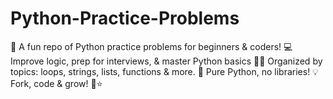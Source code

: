 # Python-Practice-Problems
🐍 A fun repo of Python practice problems for beginners &amp; coders! 💻 Improve logic, prep for interviews, &amp; master Python basics 🧠✨ Organized by topics: loops, strings, lists, functions &amp; more. 🚀 Pure Python, no libraries! 💡 Fork, code &amp; grow! 🌱⭐
